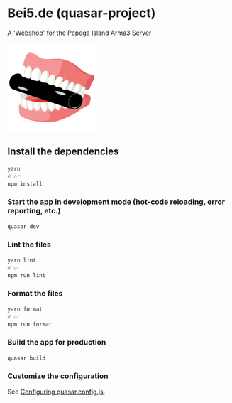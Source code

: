 # Bei5.de (quasar-project)

A 'Webshop' for the Pepega Island Arma3 Server

<img src="https://raw.githubusercontent.com/JosunLP/Bei5.de/main/src/assets/logo.png" width="200" height="200">

## Install the dependencies

```bash
yarn
# or
npm install
```

### Start the app in development mode (hot-code reloading, error reporting, etc.)

```bash
quasar dev
```

### Lint the files

```bash
yarn lint
# or
npm run lint
```

### Format the files

```bash
yarn format
# or
npm run format
```

### Build the app for production

```bash
quasar build
```

### Customize the configuration

See [Configuring quasar.config.js](https://v2.quasar.dev/quasar-cli-vite/quasar-config-js).
